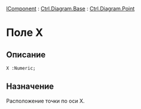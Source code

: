 ﻿---
Link: .Ctrl.Diagram.Point.@X
---

[IComponent](topic:Com.Custom.ComClasses.IComponent.Default) :
[Ctrl.Diagram.Base](topic:Com.Custom.ComClasses.Ctrl.Diagram.Base.Default) :
[Ctrl.Diagram.Point](Default)

# Поле X

## Описание

    X :Numeric;

## Назначение

Расположение точки по оси X.
